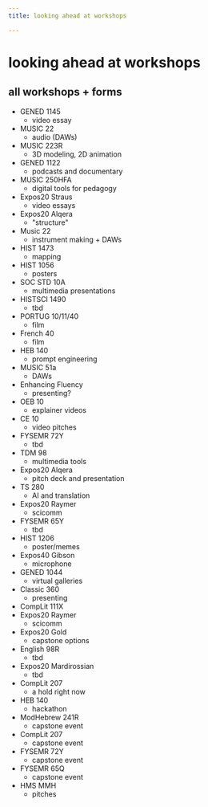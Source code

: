 ```yaml
---
title: looking ahead at workshops

---
```


# looking ahead at workshops
## all workshops + forms
* GENED 1145
    * video essay
* MUSIC 22
    * audio (DAWs)
* MUSIC 223R
    * 3D modeling, 2D animation
* GENED 1122 
    * podcasts and documentary
* MUSIC 250HFA
    * digital tools for pedagogy
* Expos20 Straus
    * video essays
* Expos20 Alqera
    * "structure"
* Music 22 
    * instrument making + DAWs
* HIST 1473
    * mapping
* HIST 1056
    * posters
* SOC STD 10A
    * multimedia presentations
* HISTSCI 1490
    * tbd
* PORTUG 10/11/40
    * film
* French 40
    * film
* HEB 140
    * prompt engineering
* MUSIC 51a
    * DAWs
* Enhancing Fluency
    * presenting?
* OEB 10
    * explainer videos
* CE 10
    * video pitches
* FYSEMR 72Y
    * tbd
* TDM 98
    * multimedia tools
* Expos20 Alqera
    * pitch deck and presentation
* TS 280
    * AI and translation
* Expos20 Raymer
    * scicomm
* FYSEMR 65Y
    * tbd
* HIST 1206
    * poster/memes
* Expos40 Gibson
    * microphone
* GENED 1044
    * virtual galleries
* Classic 360
    * presenting
* CompLit 111X
* Expos20 Raymer
    * scicomm
* Expos20 Gold
    * capstone options
* English 98R
    * tbd
* Expos20 Mardirossian
    * tbd
* CompLit 207
    * a hold right now
* HEB 140
    * hackathon
* ModHebrew 241R
    * capstone event
* CompLit 207
    * capstone event
* FYSEMR 72Y
    * capstone event
* FYSEMR 65Q
    * capstone event
* HMS MMH
    * pitches


